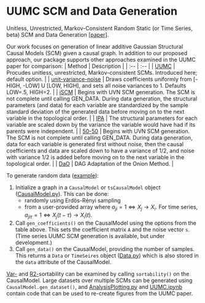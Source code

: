 # UUMC SCM and Data Generation
Unitless, Unrestricted, Markov-Consistent Random Static (or Time Series, beta) SCM and Data Generation [[paper]](https://doi.org/10.48550/arXiv.2405.13100).

Our work focuses on generation of linear additive Gaussian Structural Causal Models (SCM) given a causal graph. In addition to our proposed approach, our package supports other approaches examined in the UUMC paper for comparison:
| Method | Description |
| :-- | :-- |
| [UUMC](https://doi.org/10.48550/arXiv.2503.17037) | Procudes unitless, unrestricted, Markov-consistent SCMs. Introduced here; default option. |
| [unit-variance-noise](https://doi.org/10.48550/arXiv.1803.01422) | Draws coefficients uniformly from [-HIGH, -LOW] U [LOW, HIGH], and sets all noise variances to 1. Defaults LOW=.5, HIGH=2. |
| [iSCM](https://arxiv.org/abs/2406.11601) | Begins with UVN SCM generation. The SCM is not complete until calling GEN_DATA. During data generation, the structural parameters (and data) for each variable are standardized by the sample standard deviation of the generated data before moving on to the next variable in the topological order. |
| [IPA](http://jmlr.org/papers/v21/17-123.html) | The structural parameters for each variable are scaled down by the variance the variable would have had if its parents were independent. |
| [50-50](https://proceedings.mlr.press/v177/squires22a.html) | Begins with UVN SCM generation. The SCM is not complete until calling GEN_DATA. During data generation, data for each variable is generated first without noise, then the causal coefficients and data are scaled down to have a variance of 1/2, and noise with variance 1/2 is added before moving on to the next variable in the topological order. |
| [DaO](https://doi.org/10.48550/arXiv.2405.13100) | DAG Adaptation of the Onion Method. |
                  
To generate random data ([example](example.ipynb)):
1. Initialize a graph in a `CausalModel` or `tsCausalModel` object ([CausalModel.py](CausalModel.py)). This can be done:
   * randomly using Erdös-Rényi sampling
   * from a user-provided array where $a_{ji}=1 \Leftrightarrow X_j \rightarrow X_i$. For time series, $a_{ji\tau}=1 \Leftrightarrow X_j(t-\tau)\rightarrow X_i(t)$.
2. Call `gen_coefficients()` on the CausalModel using the options from the table above. This sets the coefficient matrix `A` and the noise vector `s`. (Time series UUMC SCM generation is available, but under development.)
3. Call `gen_data()` on the CausalModel, providing the number of samples. This returns a `Data` or `TimeSeires` object ([Data.py](Data.py)) which is also stored in the `data` attribute of the CausalModel.

[Var-](https://doi.org/10.48550/arXiv.2102.13647) and [R2-](https://proceedings.neurips.cc/paper_files/paper/2023/file/027e86facfe7c1ea52ca1fca7bc1402b-Paper-Conference.pdf)sortability can be examined by calling `sortability()` on the CausalModel. Large datasets over multiple SCMs can be generated using `CausalModel.gen_dataset()`, and [AnalysisPlotting.py](AnalysisPlotting.py) and [UUMC.ipynb](UUMC.ipynb) contain code that can be used to re-create figures from the UUMC paper.